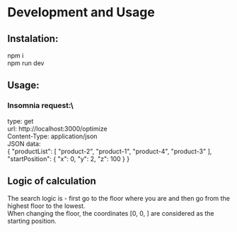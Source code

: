 # Development and Usage

## Instalation:

npm i\
npm run dev

## Usage:

### Insomnia request:\

type: get\
url: http://localhost:3000/optimize \
Content-Type: application/json \
JSON data: \
{
"productList": [
"product-2",
"product-1",
"product-4",
"product-3"
],
"startPosition": {
"x": 0,
"y": 2,
"z": 100
}
}

## Logic of calculation

The search logic is - first go to the floor where you are and then go from the highest floor to the lowest. \
When changing the floor, the coordinates [0, 0, <floorNumber>] are considered as the starting position.
